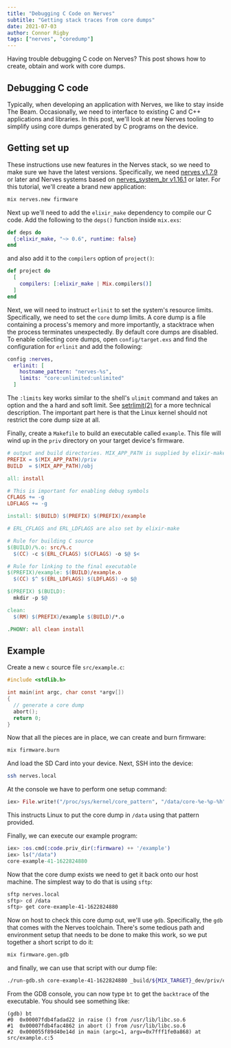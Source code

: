 ```yaml
---
title: "Debugging C Code on Nerves"
subtitle: "Getting stack traces from core dumps"
date: 2021-07-03
author: Connor Rigby
tags: ["nerves", "coredump"]
---
```


Having trouble debugging C code on Nerves? This post shows how to create, obtain
and work with core dumps.

<!--more-->

## Debugging C code

Typically, when developing an application with Nerves, we like to stay inside
The Beam. Occasionally, we need to interface to existing C and C++ applications
and libraries. In this post, we'll look at new Nerves tooling to simplify using
core dumps generated by C programs on the device.

## Getting set up

These instructions use new features in the Nerves stack, so we need to make sure
we have the latest versions.  Specifically, we need [nerves
v1.7.9](https://github.com/nerves-project/nerves/releases/tag/v1.7.8) or later
and Nerves systems based on [nerves_system_br
v1.16.1](https://github.com/nerves-project/nerves_system_br/releases/tag/v1.16.1)
or later. For this tutorial, we'll create a brand new application:

```sh
mix nerves.new firmware
```

Next up we'll need to add the `elixir_make` dependency to compile our C code.
Add the following to the `deps()` function inside `mix.exs`:

```elixir
def deps do
  {:elixir_make, "~> 0.6", runtime: false}
end
```

and also add it to the `compilers` option of `project()`:

```elixir
def project do
  [
    compilers: [:elixir_make | Mix.compilers()]
  ]
end
```

Next, we will need to instruct `erlinit` to set the system's resource limits.
Specifically, we need to set the `core` dump limits. A core dump is a file
containing a process's memory and more importantly, a stacktrace when the
process terminates unexpectedly. By default core dumps are disabled. To enable
collecting core dumps, open `config/target.exs` and find the configuration for
`erlinit` and add the following:

```elixir
config :nerves,
  erlinit: [
    hostname_pattern: "nerves-%s",
    limits: "core:unlimited:unlimited"
  ]
```

The `:limits` key works similar to the shell's `ulimit` command and takes an
option and the a hard and soft limit. See
[setrlimit(2)](https://man7.org/linux/man-pages/man2/setrlimit.2.html) for a
more technical description. The important part here is that the Linux kernel
should not restrict the core dump size at all.

Finally, create a `Makefile` to build an executable called `example`. This file
will wind up in the `priv` directory on your target device's firmware.

```Makefile
# output and build directories. MIX_APP_PATH is supplied by elixir-make.
PREFIX = $(MIX_APP_PATH)/priv
BUILD  = $(MIX_APP_PATH)/obj

all: install

# This is important for enabling debug symbols
CFLAGS += -g
LDFLAGS += -g

install: $(BUILD) $(PREFIX) $(PREFIX)/example

# ERL_CFLAGS and ERL_LDFLAGS are also set by elixir-make

# Rule for building C source
$(BUILD)/%.o: src/%.c
  $(CC) -c $(ERL_CFLAGS) $(CFLAGS) -o $@ $<

# Rule for linking to the final executable
$(PREFIX)/example: $(BUILD)/example.o
  $(CC) $^ $(ERL_LDFLAGS) $(LDFLAGS) -o $@

$(PREFIX) $(BUILD):
  mkdir -p $@

clean:
  $(RM) $(PREFIX)/example $(BUILD)/*.o

.PHONY: all clean install
```

## Example

Create a new `c` source file `src/example.c`:

```c
#include <stdlib.h>

int main(int argc, char const *argv[])
{
  // generate a core dump
  abort();
  return 0;
}
```

Now that all the pieces are in place, we can create and burn firmware:

```sh
mix firmware.burn
```

And load the SD Card into your device. Next, SSH into the device:

```sh
ssh nerves.local
```

At the console we have to perform one setup command:

```elixir
iex> File.write!("/proc/sys/kernel/core_pattern", "/data/core-%e-%p-%h")
```

This instructs Linux to put the core dump in `/data` using that pattern provided.

Finally, we can execute our example program:

```elixir
iex> :os.cmd(:code.priv_dir(:firmware) ++ '/example')
iex> ls("/data")
core-example-41-1622824880
```

Now that the core dump exists we need to get it back onto our host machine. The
simplest way to do that is using `sftp`:

```sh
sftp nerves.local
sftp> cd /data
sftp> get core-example-41-1622824880

```

Now on host to check this core dump out, we'll use `gdb`. Specifically, the
`gdb` that comes with the Nerves toolchain. There's some tedious path and
environment setup that needs to be done to make this work, so we put together a
short script to do it:

```sh
mix firmware.gen.gdb
```

and finally, we can use that script with our dump file:

```sh
./run-gdb.sh core-example-41-1622824880 _build/${MIX_TARGET}_dev/priv/example
```

From the GDB console, you can now type `bt` to get the `backtrace` of the
executable. You should see something like:

```gdb
(gdb) bt
#0  0x00007fdb4fadad22 in raise () from /usr/lib/libc.so.6
#1  0x00007fdb4fac4862 in abort () from /usr/lib/libc.so.6
#2  0x000055f89d40e14d in main (argc=1, argv=0x7fff1fe0a868) at src/example.c:5
```
